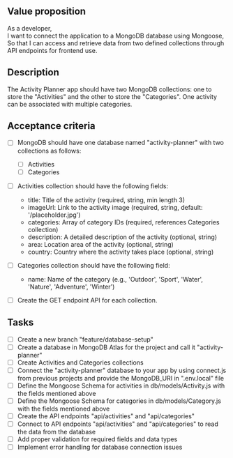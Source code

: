 ## Value proposition

As a developer,  
I want to connect the application to a MongoDB database using Mongoose,  
So that I can access and retrieve data from two defined collections through API endpoints for frontend use.

## Description

The Activity Planner app should have two MongoDB collections: one to store the "Activities" and the other to store the "Categories". One activity can be associated with multiple categories.

## Acceptance criteria

-   [ ] MongoDB should have one database named "activity-planner" with two collections as follows:
    -   [ ] Activities
    -   [ ] Categories
-   [ ] Activities collection should have the following fields:
    -   title: Title of the activity (required, string, min length 3)
    -   imageUrl: Link to the activity image (required, string, default: '/placeholder.jpg')
    -   categories: Array of category IDs (required, references Categories collection)
    -   description: A detailed description of the activity (optional, string)
    -   area: Location area of the activity (optional, string)
    -   country: Country where the activity takes place (optional, string)
-   [ ] Categories collection should have the following field:
    -   name: Name of the category (e.g., 'Outdoor', 'Sport', 'Water', 'Nature', 'Adventure', 'Winter')

-   [ ] Create the GET endpoint API for each collection.

## Tasks

-   [ ] Create a new branch "feature/database-setup"
-   [ ] Create a database in MongoDB Atlas for the project and call it "activity-planner"
-   [ ] Create Activities and Categories collections
-   [ ] Connect the "activity-planner" database to your app by using connect.js from previous projects and provide the MongoDB_URI in ".env.local" file
-   [ ] Define the Mongoose Schema for activities in db/models/Activity.js with the fields mentioned above
-   [ ] Define the Mongoose Schema for categories in db/models/Category.js with the fields mentioned above
-   [ ] Create the API endpoints "api/activities" and "api/categories"
-   [ ] Connect to API endpoints "api/activities" and "api/categories" to read the data from the database
-   [ ] Add proper validation for required fields and data types
-   [ ] Implement error handling for database connection issues

